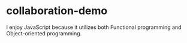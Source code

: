 # collaboration-demo

I enjoy JavaScript because it utilizes both Functional programming and Object-oriented programming.